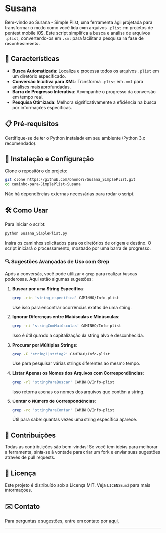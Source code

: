 
# Susana 

Bem-vindo ao Susana - Simple Plist, uma ferramenta ágil  projetada para transformar o modo como você lida com arquivos `.plist` em projetos de pentest mobile iOS. Este script simplifica a busca e análise de arquivos `.plist`, convertendo-os em `.xml` para facilitar a pesquisa na fase de reconhecimento.

## 🌟 Características

- **Busca Automatizada**: Localiza e processa todos os arquivos `.plist` em um diretório especificado.
- **Conversão Intuitiva para XML**: Transforma `.plist` em `.xml` para análises mais aprofundadas.
- **Barra de Progresso Interativa**: Acompanhe o progresso da conversão em tempo real.
- **Pesquisa Otimizada**: Melhora significativamente a eficiência na busca por informações específicas.

## 📋 Pré-requisitos

Certifique-se de ter o Python instalado em seu ambiente (Python 3.x recomendado).

## 🚀 Instalação e Configuração

Clone o repositório do projeto:

```bash
git clone https://github.com/bhonori/Susana_SimplePlist.git
cd caminho-para-SimplePlist-Susana
```

Não há dependências externas necessárias para rodar o script.

## 🛠️ Como Usar

Para iniciar o script:

```bash
python Susana_SimplePlist.py
```

Insira os caminhos solicitados para os diretórios de origem e destino. O script iniciará o processamento, mostrado por uma barra de progresso.

### 🔍 Sugestões Avançadas de Uso com Grep

Após a conversão, você pode utilizar o `grep` para realizar buscas poderosas. Aqui estão algumas sugestões:

1. **Buscar por uma String Específica**:
   ```bash
   grep -rin 'string_especifica' CAMINHO/Info-plist
   ```
   Use isso para encontrar ocorrências exatas de uma string.

2. **Ignorar Diferenças entre Maiúsculas e Minúsculas**:
   ```bash
   grep -ri 'stringComMaiúsculas' CAMINHO/Info-plist
   ```
   Isso é útil quando a capitalização da string alvo é desconhecida.

3. **Procurar por Múltiplas Strings**:
   ```bash
   grep -E 'string1|string2' CAMINHO/Info-plist
   ```
   Use para pesquisar várias strings diferentes ao mesmo tempo.

4. **Listar Apenas os Nomes dos Arquivos com Correspondências**:
   ```bash
   grep -rl 'stringParaBuscar' CAMINHO/Info-plist
   ```
   Isso retorna apenas os nomes dos arquivos que contêm a string.

5. **Contar o Número de Correspondências**:
   ```bash
   grep -rc 'stringParaContar' CAMINHO/Info-plist
   ```
   Útil para saber quantas vezes uma string específica aparece.

## 🤝 Contribuições

Todas as contribuições são bem-vindas! Se você tem ideias para melhorar a ferramenta, sinta-se à vontade para criar um fork e enviar suas sugestões através de pull requests.

## 📄 Licença

Este projeto é distribuído sob a Licença MIT. Veja `LICENSE.md` para mais informações.

## ✉️ Contato

Para perguntas e sugestões, entre em contato por [aqui.](https://www.instagram.com/bhonori/)

---


